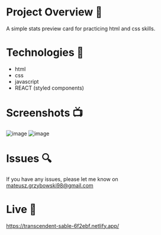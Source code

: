 # Project Overview  🎉
A simple stats preview card for practicing html and css skills.


# Technologies 🔧
* html
* css
* javascript
* REACT (styled components)

# Screenshots 📺
![image](https://user-images.githubusercontent.com/61913031/169486516-5d809e75-2bae-4c54-916d-6f1560df7ad0.png)
![image](https://user-images.githubusercontent.com/61913031/169486606-2d8604bd-d519-4b58-9582-3e3536e8b446.png)


# Issues 🔍
 
 If you have any issues, please let me know on mateusz.grzybowski98@gmail.com

# Live 📍
https://transcendent-sable-6f2ebf.netlify.app/
